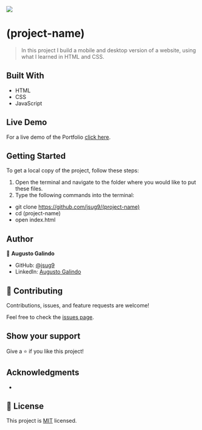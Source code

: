 ![](https://img.shields.io/badge/Microverse-blueviolet)

# (project-name)

> In this project I build a mobile and desktop version of a website, using what I learned in HTML and CSS.

## Built With

- HTML
- CSS
- JavaScript

## Live Demo

For a live demo of the Portfolio [click here](https://jsug9.github.io/(project-name)/).

## Getting Started

To get a local copy of the project, follow these steps: 
1. Open the terminal and navigate to the folder where you would like to put these files.
2. Type the following commands into the terminal: 
 - git clone https://github.com/jsug9/(project-name)
 - cd (project-name)
 - open index.html

## Author

👤 **Augusto Galindo**

- GitHub: [@jsug9](https://github.com/jsug9)
- LinkedIn: [Augusto Galindo](https://www.linkedin.com/in/augustogalindo/)

## 🤝 Contributing

Contributions, issues, and feature requests are welcome!

Feel free to check the [issues page](https://github.com/jsug9/(project-name)/issues).
## Show your support

Give a ⭐️ if you like this project!

## Acknowledgments

- 

## 📝 License

This project is [MIT](./LICENSE) licensed.